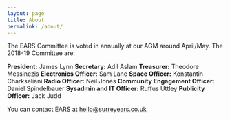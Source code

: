 ```yaml
---
layout: page
title: About
permalink: /about/
---
```


The EARS Committee is voted in annually at our AGM around April/May. The 2018-19 Committee are:

**President:** James Lynn
**Secretary:** Adil Aslam
**Treasurer:** Theodore Messinezis
**Electronics Officer:** Sam Lane
**Space Officer:** Konstantin Charkseliani
**Radio Officer:** Neil Jones
**Community Engagement Officer:** Daniel Spindelbauer
**Sysadmin and IT Officer:** Ruffus Uttley
**Publicity Officer:** Jack Judd

You can contact EARS at hello@surreyears.co.uk

